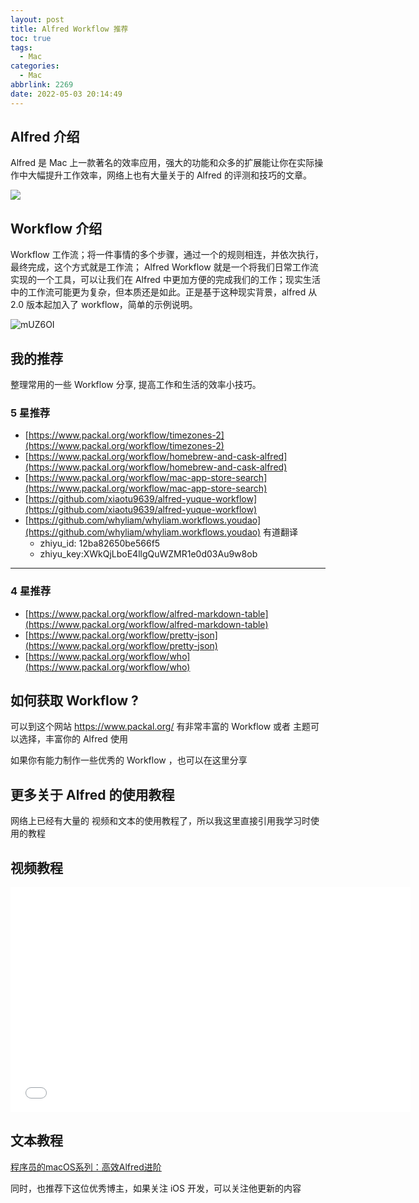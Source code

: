 ```yaml
---
layout: post
title: Alfred Workflow 推荐
toc: true
tags:
  - Mac
categories:
  - Mac
abbrlink: 2269
date: 2022-05-03 20:14:49
---
```


## Alfred 介绍

Alfred 是 Mac 上一款著名的效率应用，强大的功能和众多的扩展能让你在实际操作中大幅提升工作效率，网络上也有大量关于的 Alfred 的评测和技巧的文章。

![](https://cdn.sspai.com/attachment/origin/2016/02/19/311872.png?imageView2/2/w/1120/q/90/interlace/1/ignore-error/1)


## Workflow 介绍

Workflow 工作流；将一件事情的多个步骤，通过一个的规则相连，并依次执行，最终完成，这个方式就是工作流； Alfred Workflow 就是一个将我们日常工作流 实现的一个工具，可以让我们在 Alfred 中更加方便的完成我们的工作；现实生活中的工作流可能更为复杂，但本质还是如此。正是基于这种现实背景，alfred 从 2.0 版本起加入了 workflow，简单的示例说明。

![mUZ6OI](http://ipic-typora-samzong.oss-cn-qingdao.aliyuncs.com//uPic/mUZ6OI.png?x-oss-process=image/resize,w_960,m_lfit)

## 我的推荐

整理常用的一些 Workflow 分享, 提高工作和生活的效率小技巧。

### 5 星推荐

- [https://www.packal.org/workflow/timezones-2](https://www.packal.org/workflow/timezones-2)
- [https://www.packal.org/workflow/homebrew-and-cask-alfred](https://www.packal.org/workflow/homebrew-and-cask-alfred)
- [https://www.packal.org/workflow/mac-app-store-search](https://www.packal.org/workflow/mac-app-store-search)
- [https://github.com/xiaotu9639/alfred-yuque-workflow](https://github.com/xiaotu9639/alfred-yuque-workflow)
- [https://github.com/whyliam/whyliam.workflows.youdao](https://github.com/whyliam/whyliam.workflows.youdao) 有道翻译
   - zhiyu_id: 12ba82650be566f5
   - zhiyu_key:XWkQjLboE4llgQuWZMR1e0d03Au9w8ob

---

### 4 星推荐

- [https://www.packal.org/workflow/alfred-markdown-table](https://www.packal.org/workflow/alfred-markdown-table)
- [https://www.packal.org/workflow/pretty-json](https://www.packal.org/workflow/pretty-json)
- [https://www.packal.org/workflow/who](https://www.packal.org/workflow/who)


## 如何获取 Workflow ?

可以到这个网站 https://www.packal.org/  有非常丰富的 Workflow 或者 主题可以选择，丰富你的 Alfred 使用

如果你有能力制作一些优秀的 Workflow ，也可以在这里分享

## 更多关于 Alfred 的使用教程

网络上已经有大量的 视频和文本的使用教程了，所以我这里直接引用我学习时使用的教程


## 视频教程

<iframe width="640" height="360" src="//player.bilibili.com/player.html?aid=894481262&bvid=BV1GP4y1g7HJ&cid=700510300&page=1" scrolling="no" frameborder="no" framespacing="0" allowfullscreen="true"> </iframe>

## 文本教程

[程序员的macOS系列：高效Alfred进阶](https://ihtcboy.com/2020/02/09/2020-02-09_%E7%A8%8B%E5%BA%8F%E5%91%98%E7%9A%84macOS%E7%B3%BB%E5%88%97%EF%BC%9A%E9%AB%98%E6%95%88Alfred%E8%BF%9B%E9%98%B6/)

同时，也推荐下这位优秀博主，如果关注 iOS 开发，可以关注他更新的内容